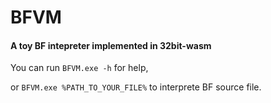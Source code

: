 # BFVM

#### A toy BF intepreter implemented in 32bit-wasm

You can run ```BFVM.exe -h``` for help,

or ```BFVM.exe %PATH_TO_YOUR_FILE%``` to interprete BF source file.
